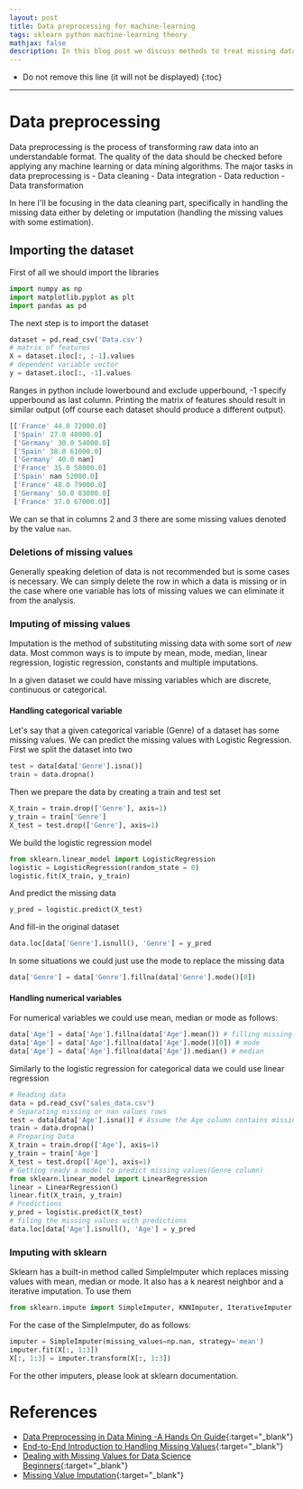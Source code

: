 ```yaml
---
layout: post
title: Data preprocessing for machine-learning
tags: sklearn python machine-learning theory
mathjax: false
description: In this blog post we discuss methods to treat missing data
---
```


* Do not remove this line (it will not be displayed)
{:toc}

---

# Data preprocessing

Data preprocessing is the process of transforming raw data into an understandable format. The quality of the data should be checked before applying any machine learning or data mining algorithms. The major tasks in data preprocessing is
    - Data cleaning
    - Data integration
    - Data reduction
    - Data transformation

In here I'll be focusing in the data cleaning part, specifically in handling the missing data either by deleting or imputation (handling the missing values with some estimation).

## Importing the dataset

First of all we should import the libraries

```python
import numpy as np
import matplotlib.pyplot as plt
import pandas as pd
```

The next step is to import the dataset 

```python
dataset = pd.read_csv('Data.csv')
# matrix of features
X = dataset.iloc[:, :-1].values
# dependent variable vector
y = dataset.iloc[:, -1].values
```

Ranges in python include lowerbound and exclude upperbound, -1 specify upperbound as last column. Printing the matrix of features should result in similar output (off course each dataset should produce a different output).

```python
[['France' 44.0 72000.0]
 ['Spain' 27.0 48000.0]
 ['Germany' 30.0 54000.0]
 ['Spain' 38.0 61000.0]
 ['Germany' 40.0 nan]
 ['France' 35.0 58000.0]
 ['Spain' nan 52000.0]
 ['France' 48.0 79000.0]
 ['Germany' 50.0 83000.0]
 ['France' 37.0 67000.0]]
```

We can se that in columns 2 and 3 there are some missing values denoted by the value `nan`. 

### Deletions of missing values

Generally speaking deletion of data is not recommended but is some cases is necessary. We can simply delete the row in which a data is missing or in the case where one variable has lots of missing values we can eliminate it from the analysis. 

### Imputing of missing values

Imputation is the method of substituting missing data with some sort of _new_ data. Most common ways is to impute by mean, mode, median, linear regression, logistic regression, constants and multiple imputations.

In a given dataset we could have missing variables which are discrete, continuous or categorical.

#### Handling categorical variable

Let's say that a given categorical variable (Genre) of a dataset has some missing values. We can predict the missing values with Logistic Regression. First we split the dataset into two

```python
test = data[data['Genre'].isna()]
train = data.dropna()
```

Then we prepare the data by creating a train and test set

```python
X_train = train.drop(['Genre'], axis=1)
y_train = train['Genre']
X_test = test.drop(['Genre'], axis=1)
```

We build the logistic regression model

```python
from sklearn.linear_model import LogisticRegression
logistic = LogisticRegression(random_state = 0)
logistic.fit(X_train, y_train)
```

And predict the missing data

```python
y_pred = logistic.predict(X_test)
```

And fill-in the original dataset

```python
data.loc[data['Genre'].isnull(), 'Genre'] = y_pred
```

In some situations we could just use the mode to replace the missing data

```python
data['Genre'] = data['Genre'].fillna(data['Genre'].mode()[0])
```

#### Handling numerical variables

For numerical variables we could use mean, median or mode as follows:

```python
data['Age'] = data['Age'].fillna(data['Age'].mean()) # filling missing values by mean
data['Age'] = data['Age'].fillna(data['Age'].mode()[0]) # mode
data['Age'] = data['Age'].fillna(data['Age']).median() # median
```

Similarly to the logistic regression for categorical data we could use linear regression

```python
# Reading data
data = pd.read_csv("sales_data.csv")
# Separating missing or nan values rows
test = data[data['Age'].isna()] # Assume the Age column contains missing values.
train = data.dropna()
# Preparing Data
X_train = train.drop(['Age'], axis=1)
y_train = train['Age']
X_test = test.drop(['Age'], axis=1)
# Getting ready a model to predict missing values(Genre column)
from sklearn.linear_model import LinearRegression
linear = LinearRegression()
linear.fit(X_train, y_train)
# Predictions
y_pred = logistic.predict(X_test)
# filing the missing values with predictions
data.loc[data['Age'].isnull(), 'Age'] = y_pred
```

### Imputing with sklearn

Sklearn has a built-in method called SimpleImputer which replaces missing values with mean, median or mode. It also has a k nearest neighbor and a iterative imputation. To use them

```python
from sklearn.impute import SimpleImputer, KNNImputer, IterativeImputer
```

For the case of the SimpleImputer, do as follows:

```python
imputer = SimpleImputer(missing_values=np.nan, strategy='mean')
imputer.fit(X[:, 1:3])
X[:, 1:3] = imputer.transform(X[:, 1:3])
```

For the other imputers, please look at sklearn documentation.

# References

- [Data Preprocessing in Data Mining -A Hands On Guide](https://www.analyticsvidhya.com/blog/2021/08/data-preprocessing-in-data-mining-a-hands-on-guide/){:target="_blank"}
- [End-to-End Introduction to Handling Missing Values](https://www.analyticsvidhya.com/blog/2021/10/end-to-end-introduction-to-handling-missing-values/){:target="_blank"}
- [Dealing with Missing Values for Data Science Beginners](https://www.analyticsvidhya.com/blog/2021/10/guide-to-deal-with-missing-values/){:target="_blank"}
- [Missing Value Imputation](https://scikit-learn.org/stable/auto_examples/impute/plot_missing_values.html#sphx-glr-auto-examples-impute-plot-missing-values-py){:target="_blank"}